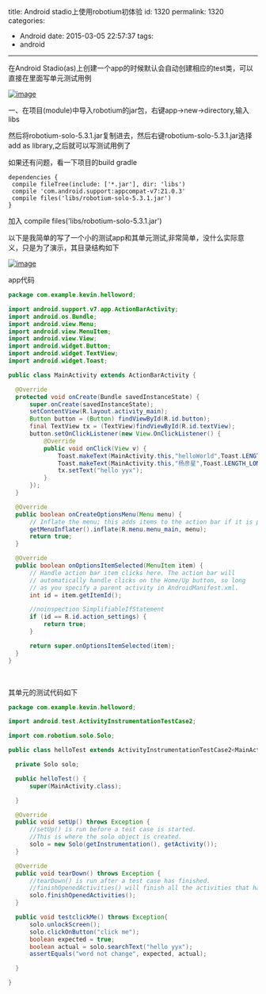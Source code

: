 title: Android stadio上使用robotium初体验
id: 1320
permalink: 1320
categories:
  - Android
date: 2015-03-05 22:57:37
tags:
  - android
---

在Android Stadio(as)上创建一个app的时候默认会自动创建相应的test类，可以直接在里面写单元测试用例

[![image](/image/2015/03/image_thumb.png "image")](/image/2015/03/image.png) 

一、在项目(module)中导入robotium的jar包，右键app->new->directory,输入libs

然后将robotium-solo-5.3.1.jar复制进去，然后右键robotium-solo-5.3.1.jar选择add as library,之后就可以写测试用例了

如果还有问题，看一下项目的build gradle
```
dependencies {   
 compile fileTree(include: ['*.jar'], dir: 'libs')    
 compile 'com.android.support:appcompat-v7:21.0.3'    
 compile files('libs/robotium-solo-5.3.1.jar')    
}
```
<!-- more -->

加入 compile files('libs/robotium-solo-5.3.1.jar')   

以下是我简单的写了一个小的测试app和其单元测试,非常简单，没什么实际意义，只是为了演示，其目录结构如下

[![image](/image/2015/03/image_thumb1.png "image")](/image/2015/03/image1.png) 

app代码
  ```  java
package com.example.kevin.helloword;

import android.support.v7.app.ActionBarActivity;
import android.os.Bundle;
import android.view.Menu;
import android.view.MenuItem;
import android.view.View;
import android.widget.Button;
import android.widget.TextView;
import android.widget.Toast;

public class MainActivity extends ActionBarActivity {

    @Override
    protected void onCreate(Bundle savedInstanceState) {
        super.onCreate(savedInstanceState);
        setContentView(R.layout.activity_main);
        Button button = (Button) findViewById(R.id.button);
        final TextView tx = (TextView)findViewById(R.id.textView);
        button.setOnClickListener(new View.OnClickListener() {
            @Override
            public void onClick(View v) {
                Toast.makeText(MainActivity.this,"helloWorld",Toast.LENGTH_SHORT).show();
                Toast.makeText(MainActivity.this,"杨彦星",Toast.LENGTH_LONG).show();
                tx.setText("hello yyx");
            }
        });
    }

    @Override
    public boolean onCreateOptionsMenu(Menu menu) {
        // Inflate the menu; this adds items to the action bar if it is present.
        getMenuInflater().inflate(R.menu.menu_main, menu);
        return true;
    }

    @Override
    public boolean onOptionsItemSelected(MenuItem item) {
        // Handle action bar item clicks here. The action bar will
        // automatically handle clicks on the Home/Up button, so long
        // as you specify a parent activity in AndroidManifest.xml.
        int id = item.getItemId();

        //noinspection SimplifiableIfStatement
        if (id == R.id.action_settings) {
            return true;
        }

        return super.onOptionsItemSelected(item);
    }
}
```

&#160;

其单元的测试代码如下

  ```  java
package com.example.kevin.helloword;

import android.test.ActivityInstrumentationTestCase2;

import com.robotium.solo.Solo;

public class helloTest extends ActivityInstrumentationTestCase2<MainActivity> {

    private Solo solo;

    public helloTest() {
        super(MainActivity.class);

    }

    @Override
    public void setUp() throws Exception {
        //setUp() is run before a test case is started.
        //This is where the solo object is created.
        solo = new Solo(getInstrumentation(), getActivity());
    }

    @Override
    public void tearDown() throws Exception {
        //tearDown() is run after a test case has finished.
        //finishOpenedActivities() will finish all the activities that have been opened during the test execution.
        solo.finishOpenedActivities();
    }

    public void testclickMe() throws Exception{
        solo.unlockScreen();
        solo.clickOnButton("click me");
        boolean expected = true;
        boolean actual = solo.searchText("hello yyx");
        assertEquals("word not change", expected, actual);

    }

}
```
